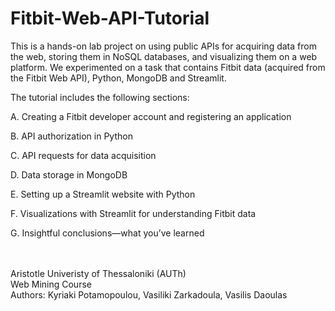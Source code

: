 # Fitbit-Web-API-Tutorial

This is a hands-on lab project on using public APIs for acquiring data from the web, storing them in NoSQL databases, and visualizing them on a web platform.
We experimented on a task that contains Fitbit data (acquired from the Fitbit Web API), Python, MongoDB and Streamlit. <br />

The tutorial includes the following sections:

A. Creating a Fitbit developer account and registering an application

B. API authorization in Python

C. API requests for data acquisition

D. Data storage in MongoDB

E. Setting up a Streamlit website with Python

F. Visualizations with Streamlit for understanding Fitbit data

G. Insightful conclusions—what you’ve learned



<br /> <br />
Aristotle Univeristy of Thessaloniki (AUTh) <br /> Web Mining Course <br /> Authors: Kyriaki Potamopoulou, Vasiliki Zarkadoula, Vasilis Daoulas
